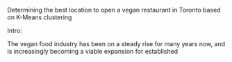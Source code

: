 Determining the best location to open a vegan restaurant in Toronto based on K-Means clustering

Intro:

The vegan food industry has been on a steady rise for many years now, and is increasingly becoming a viable expansion for established
